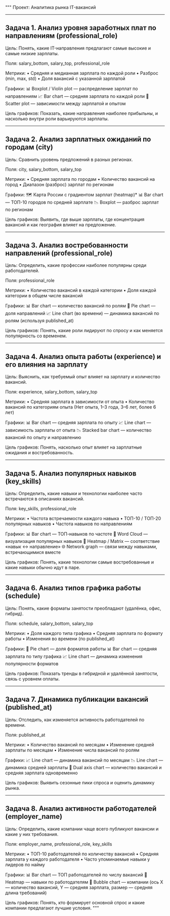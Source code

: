 """
Проект: Аналитика рынка IT-вакансий

------------------------------------------------------------
Задача 1. Анализ уровня заработных плат по направлениям (professional_role)
------------------------------------------------------------
Цель:
    Понять, какие IT-направления предлагают самые высокие и самые низкие зарплаты.

Поля:
    salary_bottom, salary_top, professional_role

Метрики:
    • Средняя и медианная зарплата по каждой роли
    • Разброс (min, max, std)
    • Доля вакансий с указанной зарплатой

Графики:
    📊 Boxplot / Violin plot — распределение зарплат по направлениям
    📈 Bar chart — средняя зарплата по каждой роли
    🧭 Scatter plot — зависимости между зарплатой и опытом

Цель графиков:
    Показать, какие направления наиболее прибыльны, и насколько внутри роли варьируются зарплаты.


------------------------------------------------------------
Задача 2. Анализ зарплатных ожиданий по городам (city)
------------------------------------------------------------
Цель:
    Сравнить уровень предложений в разных регионах.

Поля:
    city, salary_bottom, salary_top

Метрики:
    • Средняя зарплата по городам
    • Количество вакансий на город
    • Диапазон (разброс) зарплат по регионам

Графики:
    🗺️ Карта России с градиентом зарплат (heatmap)*
    📊 Bar chart — ТОП-10 городов по средней зарплате
    📉 Boxplot — разброс зарплат по регионам

Цель графиков:
    Выявить, где выше зарплаты, где концентрация вакансий и как география влияет на предложение.


------------------------------------------------------------
Задача 3. Анализ востребованности направлений (professional_role)
------------------------------------------------------------
Цель:
    Определить, какие профессии наиболее популярны среди работодателей.

Поля:
    professional_role

Метрики:
    • Количество вакансий в каждой категории
    • Доля каждой категории в общем числе вакансий

Графики:
    📊 Bar chart — количество вакансий по ролям
    🥧 Pie chart — доля направлений
    📈 Line chart (во времени) — динамика вакансий по ролям (используя published_at)

Цель графиков:
    Понять, какие роли лидируют по спросу и как меняется популярность со временем.


------------------------------------------------------------
Задача 4. Анализ опыта работы (experience) и его влияния на зарплату
------------------------------------------------------------
Цель:
    Выяснить, как требуемый опыт влияет на зарплату и количество вакансий.

Поля:
    experience, salary_bottom, salary_top

Метрики:
    • Средняя зарплата в зависимости от опыта
    • Количество вакансий по категориям опыта (Нет опыта, 1–3 года, 3–6 лет, более 6 лет)

Графики:
    📊 Bar chart — средняя зарплата по опыту
    📈 Line chart — зависимость зарплаты от опыта
    📉 Stacked bar chart — количество вакансий по опыту и направлению

Цель графиков:
    Понять, насколько опыт влияет на зарплатные ожидания и востребованность.


------------------------------------------------------------
Задача 5. Анализ популярных навыков (key_skills)
------------------------------------------------------------
Цель:
    Определить, какие навыки и технологии наиболее часто встречаются в описаниях вакансий.

Поля:
    key_skills, professional_role

Метрики:
    • Частота встречаемости каждого навыка
    • ТОП-10 / ТОП-20 популярных навыков
    • Частота навыков по направлениям

Графики:
    📊 Bar chart — ТОП-навыков по частоте
    🧩 Word Cloud — визуализация популярных навыков
    🔗 Heatmap / Matrix — соответствие «навык ↔ направление»
    🌐 Network graph — связи между навыками, встречающимися вместе

Цель графиков:
    Понять, какие технологии самые востребованные и какие навыки обычно идут в паре.


------------------------------------------------------------
Задача 6. Анализ типов графика работы (schedule)
------------------------------------------------------------
Цель:
    Понять, какие форматы занятости преобладают (удалёнка, офис, гибрид).

Поля:
    schedule, salary_bottom, salary_top

Метрики:
    • Доля каждого типа графика
    • Средняя зарплата по формату работы
    • Изменения во времени (по published_at)

Графики:
    🥧 Pie chart — доля форматов работы
    📊 Bar chart — средняя зарплата по типу графика
    📈 Line chart — динамика изменения популярности форматов

Цель графиков:
    Показать тренды в гибридной и удалённой занятости, связь с уровнем оплаты.


------------------------------------------------------------
Задача 7. Динамика публикации вакансий (published_at)
------------------------------------------------------------
Цель:
    Отследить, как изменяется активность работодателей по времени.

Поля:
    published_at

Метрики:
    • Количество вакансий по месяцам
    • Изменение средней зарплаты по месяцам
    • Изменение числа вакансий по ролям

Графики:
    📈 Line chart — динамика вакансий по месяцам
    📉 Line chart — динамика средней зарплаты
    🧭 Dual axis chart — количество вакансий и средняя зарплата одновременно

Цель графиков:
    Выявить сезонные пики спроса и оценить динамику рынка.


------------------------------------------------------------
Задача 8. Анализ активности работодателей (employer_name)
------------------------------------------------------------
Цель:
    Определить, какие компании чаще всего публикуют вакансии и какие у них требования.

Поля:
    employer_name, professional_role, key_skills

Метрики:
    • ТОП-10 работодателей по количеству вакансий
    • Средняя зарплата у каждого работодателя
    • Часто упоминаемые навыки у лидеров по найму

Графики:
    📊 Bar chart — ТОП работодателей по числу вакансий
    🧱 Heatmap — навыки по работодателям
    🧭 Bubble chart — компании (ось X — количество вакансий, Y — средняя зарплата, размер — средняя длина требований)

Цель графиков:
    Понять, кто формирует основной спрос и какие компании предлагают лучшие условия.
"""
